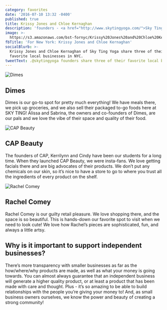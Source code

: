 ```yaml
---
category: favorites
date: '2016-07-10 13:32 -0400'
published: true
title: Krissy Jones and Chloe Kernaghan
description: 'founders - <a href="http://www.skytingyoga.com/">Sky Ting Yoga</a>'
image: >-
  https://s3.amazonaws.com/bst-fornyc/Krissy%20Jones%20and%20Chloe%20Kernaghan%20Main%20Portrait.jpg
fbTitle: 'For New York: Krissy Jones and Chloe Kernaghan'
socialBlurb: >-
  Krissy Jones and Chloe Kernaghan of Sky Ting Yoga share three of their
  favorite local businesses in NYC.
tweetText: .@skytingyoga founders share three of their favorite local businesses in NYC
---
```

![Dimes](https://s3.amazonaws.com/bst-fornyc/Krissy%20Jones%20and%20Chloe%20Kernaghan%20Dimes.jpg)
## Dimes
Dimes is our go-to spot for pretty much everything! We have meals there, we pick up groceries, and we also sell their packaged to-go foods here at SKY TING! Alissa and Sabrina, the owners and co-founders of Dimes, are our pals and we love the vibe of their space and quality of their food. 

![CAP Beauty](https://s3.amazonaws.com/bst-fornyc/Krissy%20Jones%20and%20Chloe%20Kernaghan%20CAP%20Beauty.jpg)
## CAP Beauty
The founders of CAP, Kerrilynn and Cindy have been our students for a long time. When they launched CAP Beauty, we were insta-fans. We love getting facials there and are big advocates of their products. We don’t put any chemicals on our skin, so it’s nice to have a store to go to where you trust all the ingredients of every product on the shelf. 

![Rachel Comey](https://s3.amazonaws.com/bst-fornyc/Krissy%20Jones%20and%20Chloe%20Kernaghan%20Rachel%20Comey.jpg)
## Rachel Comey
Rachel Comey is our guilty retail pleasure. We love shopping there, and the space is so beautiful. This is hands-down our favorite spot to visit when we need to look cute! We love how Rachel’s pieces are sophisticated, fun, and always a little artsy.

## Why is it important to support independent businesses?
There’s more transparency with smaller businesses as far as the how/where/why products are made, as well as what your money is going towards. You can almost always guarantee that an independent business will generate a higher quality product, or at least a product that has been made with care and thought. Plus - it’s so amazing to be able to build relationships with the people you’re giving your money to! And, as small business owners ourselves, we know the power and beauty of creating a strong community!
